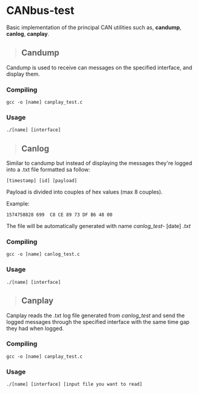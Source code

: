 # CANbus-test

Basic implementation of the principal CAN utilities such as, **candump**, **canlog**, **canplay**.

>## Candump
Candump is used to receive can messages on the specified interface, and display them.
### Compiling
`gcc -o [name] canplay_test.c`
### Usage
>
`./[name] [interface]`

>## Canlog
Similar to candump but instead of displaying the messages they're logged into a .txt file formatted sa follow:  

    [timestamp] [id] [payload]  

Payload is divided into couples of hex values (max 8 couples).  

Example:

    1574758828 699  C8 CE 89 73 DF B6 48 00

The file will be automatically generated with name *canlog_test-* [date] *.txt*

### Compiling  
`gcc -o [name] canlog_test.c`  
### Usage
`./[name] [interface]`  
>## Canplay  
Canplay reads the .txt log file generated from *canlog_test* and send the logged messages through the specified interface with the same time gap they had when logged.
### Compiling
`gcc -o [name] canplay_test.c`  
### Usage  
`./[name] [interface] [input file you want to read]` 

